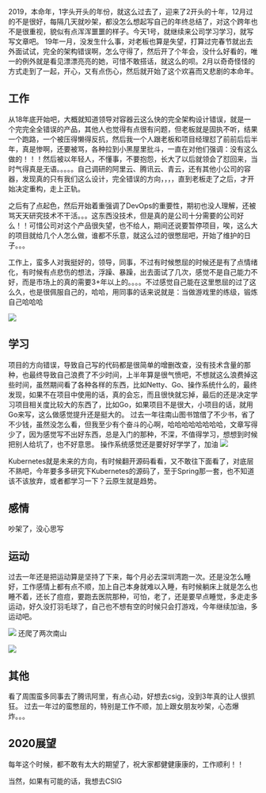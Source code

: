 2019，本命年，1字头开头的年份，就这么过去了，迎来了2开头的十年，12月过的不是很好，每隔几天就吵架，都没怎么想起写自己的年终总结了，对这个跨年也不是很重视，貌似有点浑浑噩噩的样子。今天1号，就继续来公司学习学习，就写写文章吧。
19年一月，没发生什么事，对老板也算是失望，打算过完春节就出去外面试试，完全的架构错误啊，怎么守得了，然后开了个年会，没什么好看的，唯一的例外就是看见漂漂亮亮的她，可惜不敢搭话，就这么的呗。2月以奇奇怪怪的方式走到了一起，开心，又有点伤心，然后就开始了这个欢喜而又悲剧的本命年。


## 工作
从18年底开始吧，大概就知道领导对容器云这么快的完全架构设计错误，就是一个完完全全错误的产品，其他人也觉得有点很有问题，但老板就是固执不听，结果一个跑路，一个被压得懒得反抗，然后我一个人跟老板和项目经理怼了前前后后半年，真是惨啊，还要被骂，各种拉到小黑屋里批斗，一直在对他们强调：没有这么做的！！！然后被以年轻人，不懂事，不要抱怨，长大了以后就领会了怼回来，当时气得真是无语。。。。。自己调研的阿里云、腾讯云、青云，还有其他小公司的容器，发现真的只有我们这么设计，完全错误的方向，，，，直到老板走了之后，才开始决定重构，走上正轨。

之后有了点起色，然后开始着重强调了DevOps的重要性，期初也没人理解，还被骂天天研究技术不干活。。。这东西没技术，但是真的是公司十分需要的公司好么！！可惜公司对这个产品很失望，也不给人，期间还说要暂停项目，唉，这么大的项目就给几个人怎么做，谁都不乐意，就这么过的很憋屈吧，开始了维护的日子。。。

工作上，蛮多人对我挺好的，领导，同事，不过有时候憋屈的时候还是有了点情绪化，有时候有点悲伤的想法，浮躁、暴躁，出去面试了几次，感觉不是自己能力不好，而是市场上的真的需要3+年以上的。。。。不过感觉自己能在这里憋屈的过了这么久，也是很佩服自己的，哈哈，用同事的话来说就是：当做游戏里的练级，锻炼自己哈哈哈

![](https://upyuncdn.wenzhihuai.com/202001010544131765044792.png)

## 学习
项目的方向错误，导致自己写的代码都是很简单的增删改查，没有技术含量的那种，也最终导致自己浪费了不少时间，上半年算是很气愤吧，不想就这么浪费掉这些时间，虽然期间看了各种各样的东西，比如Netty、Go、操作系统什么的，最终发现，如果不在项目中使用的话，真的会忘，而且很快就忘掉，最后的还是决定学习项目相关度比较大的东西了，比如Go，如果项目不是很大，小项目的话，就用Go来写，这么做感觉提升还是挺大的。
过去一年往南山图书馆借了不少书，省了不少钱，虽然没怎么看，但我至少有个奋斗的心啊，哈哈哈哈哈哈哈哈，文章写得少了，因为感觉写不出好东西，总是入门的那种，不深，不值得学习，想想到时候把别人给坑了，也不好意思。
操作系统感觉还是要好好学学了，加油
![](https://upyuncdn.wenzhihuai.com/202001010516141216483720.png)

Kubernetes就是未来的方向，有时候翻开源码看看，又不敢往下面看了，对底层不熟吧，今年要多多研究下Kubernetes的源码了，至于Spring那一套，也不知道该不该放弃，或者都学习一下？云原生就是趋势。

## 感情
吵架了，没心思写

## 运动
过去一年还是把运动算是坚持了下来，每个月必去深圳湾跑一次。还是没怎么睡好，工作感情上都有点不顺，加上自己本身就难以入睡，有时候躺床上就是怎么也睡不着，还长了痘痘，要跑去医院那种，可怕，老了，还是要早点睡觉，多走走多运动，好久没打羽毛球了，自己也不想有空的时候只会打游戏，今年继续加油，多运动吧。

![](http://image.wenzhihuai.com/images/20200101052650730023760.png)
还爬了两次南山  

![](http://image.wenzhihuai.com/images/202001010535231861948911.png)

## 其他
看了周围蛮多同事去了腾讯阿里，有点心动，好想去csig，没到3年真的让人很抓狂。
过去一年过的蛮憋屈的，特别是工作不顺，加上跟女朋友吵架，心态爆炸。。。



## 2020展望
每年这个时候，都不敢有太大的期望了，祝大家都健健康康的，工作顺利！！

当然，如果有可能的话，我想去CSIG